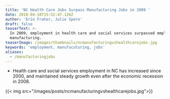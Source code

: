```yaml
---
title: 'NC Health Care Jobs Surpass Manufacturing Jobs in 2009 '
date: 2018-04-10T15:52:47.126Z
author: 'Erin Fraher, Julie Spero'
draft: false
teaserText: >-
  In 2009, employment in health care and social services surpassed employment in
  manufacturing.
teaserImage: /images/thumbnails/ncmanufacturingvshealthcarejobs.jpg
keywords: 'employment, manufacuturing, jobs'
aliases:
  - /manufacturingjobs
---
```



* Health care and social services employment in NC has increased since 2000, and maintained steady growth even after the economic recession in 2008.

{{< img  src="/images/posts/ncmanufacturingvshealthcarejobs.jpg">}}
